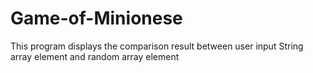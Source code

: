 # Game-of-Minionese
This program displays the comparison result between user input String array element and random array element
